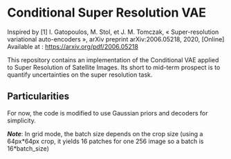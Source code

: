 # Conditional Super Resolution VAE

Inspired by [1] I. Gatopoulos, M. Stol, et J. M. Tomczak, « Super-resolution variational auto-encoders », arXiv preprint arXiv:2006.05218, 2020, [Online] Available at : https://arxiv.org/pdf/2006.05218

This repository contains an implementation of the Conditional VAE applied to Super Resolution of Satellite Images.
Its short to mid-term prospect is to quantify uncertainties on the super resolution task.

## Particularities

For now, the code is modified to use Gaussian priors and decoders for simplicity.

*__Note__*: In grid mode, the batch size depends on the crop size (using a 64px\*64px crop, it yields 16 patches for one 256 image so a batch is 16\*batch_size)
